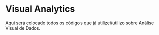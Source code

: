 # Visual Analytics

Aqui será colocado todos os códigos que já utilizei/utilizo sobre Análise Visual de Dados.